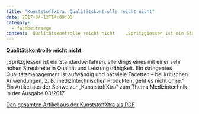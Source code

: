 ```yaml
---
title: "Kunststoffxtra: Qualitätskontrolle reicht nicht"
date: 2017-04-13T14:09:00
category:
  - fachbeitraege
content:  Qualitätskontrolle reicht nicht    „Spritzgiessen ist ein Standardverfahren, allerdings eines mit einer sehr hohen Streubreite in Qualität und Leistungsfähigkeit. Ein stringentes Qualitätsmanagement ist aufwändig und hat viele Facetten – bei kritischen Anwendungen, z. B. medizintechnischen Produkten, geht es nicht ohne.“ Ein Artikel aus der Schweizer „KunststoffXtra“ zum Thema Medizintechnik in der Ausgabe 03/2017.    Den gesamten Artikel aus der KunststoffXtra als PDF 
---
```


<p><strong>Qualitätskontrolle reicht nicht</strong></p>



<p>„Spritzgiessen ist ein Standardverfahren, allerdings eines mit einer sehr hohen Streubreite in Qualität und Leistungsfähigkeit. Ein stringentes Qualitätsmanagement ist aufwändig und hat viele Facetten – bei kritischen Anwendungen, z. B. medizintechnischen Produkten, geht es nicht ohne.“ Ein Artikel aus der Schweizer „KunststoffXtra“ zum Thema Medizintechnik in der Ausgabe 03/2017.</p>



<p><a href="https://pfaffgmbh.com/downloads/Kunststoffxtra-S34.pdf" target="_blank" rel="noreferrer noopener" aria-label=" (öffnet in neuem Tab)">Den gesamten Artikel aus der KunststoffXtra als PDF</a></p>
